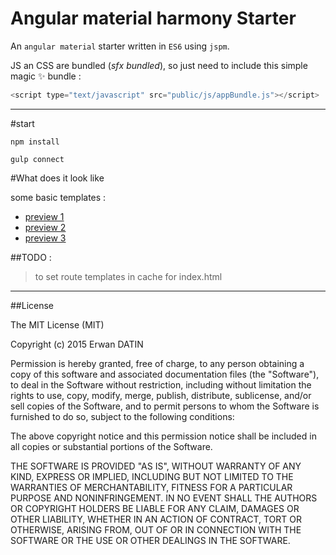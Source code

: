 Angular material harmony Starter
====

An `angular material` starter written in `ES6` using `jspm`. 

JS an CSS are bundled (*sfx bundled*), so just need to include this simple magic :sparkles: bundle :
```javascript
<script type="text/javascript" src="public/js/appBundle.js"></script>
```

___

#start


```shell
npm install

gulp connect  
```

#What does it look like 

some basic templates :

- [preview 1](https://rawgit.com/MacKentoch/angular-material-harmony-starter/master/demo2.html)
- [preview 2](https://rawgit.com/MacKentoch/angular-material-harmony-starter/master/demo1.html)
- [preview 3](https://rawgit.com/MacKentoch/angular-material-harmony-starter/master/demo3.html)


##TODO :

> to set route templates in cache for index.html 

___
##License

The MIT License (MIT)

Copyright (c) 2015 Erwan DATIN

Permission is hereby granted, free of charge, to any person obtaining a copy
of this software and associated documentation files (the "Software"), to deal
in the Software without restriction, including without limitation the rights
to use, copy, modify, merge, publish, distribute, sublicense, and/or sell
copies of the Software, and to permit persons to whom the Software is
furnished to do so, subject to the following conditions:

The above copyright notice and this permission notice shall be included in
all copies or substantial portions of the Software.

THE SOFTWARE IS PROVIDED "AS IS", WITHOUT WARRANTY OF ANY KIND, EXPRESS OR
IMPLIED, INCLUDING BUT NOT LIMITED TO THE WARRANTIES OF MERCHANTABILITY,
FITNESS FOR A PARTICULAR PURPOSE AND NONINFRINGEMENT. IN NO EVENT SHALL THE
AUTHORS OR COPYRIGHT HOLDERS BE LIABLE FOR ANY CLAIM, DAMAGES OR OTHER
LIABILITY, WHETHER IN AN ACTION OF CONTRACT, TORT OR OTHERWISE, ARISING FROM,
OUT OF OR IN CONNECTION WITH THE SOFTWARE OR THE USE OR OTHER DEALINGS IN
THE SOFTWARE.
